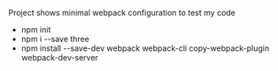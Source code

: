 Project shows minimal webpack configuration to test my code
- npm init
- npm i --save three
- npm install --save-dev webpack webpack-cli copy-webpack-plugin webpack-dev-server
